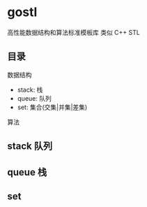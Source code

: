 # gostl

高性能数据结构和算法标准模板库 类似 C++ STL

## 目录

数据结构

* stack: 栈
* queue: 队列
* set: 集合(交集|并集|差集)

算法


## stack 队列

## queue 栈

## set 